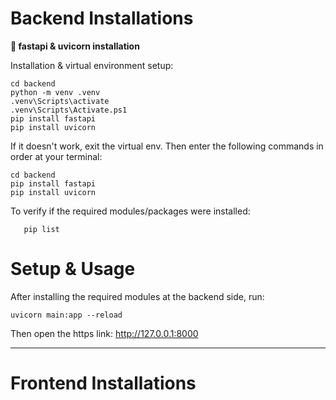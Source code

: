 # Backend Installations
**💾 fastapi & uvicorn installation**

Installation & virtual environment setup: 
```
cd backend
python -m venv .venv
.venv\Scripts\activate
.venv\Scripts\Activate.ps1
pip install fastapi
pip install uvicorn
```

If it doesn't work, exit the virtual env. Then enter the following commands in order at your terminal:
```
cd backend
pip install fastapi
pip install uvicorn
```

To verify if the required modules/packages  were installed:  

```
   pip list
```

# Setup & Usage
After installing the required modules at the backend side, run:

```
uvicorn main:app --reload
```
Then open the https link: http://127.0.0.1:8000 

<hr>

# Frontend Installations





